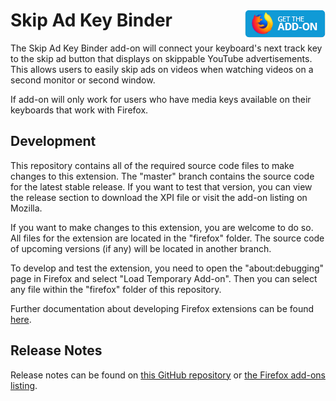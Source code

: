 # Skip Ad Key Binder [<img align="right" src=".github/fxaddon.png">](https://addons.mozilla.org/firefox/addon/skip-ad-key-binder/)
The Skip Ad Key Binder add-on will connect your keyboard's next track key to the skip ad button that displays on skippable YouTube advertisements. This allows users to easily skip ads on videos when watching videos on a second monitor or second window.

If add-on will only work for users who have media keys available on their keyboards that work with Firefox.

## Development
This repository contains all of the required source code files to make changes to this extension. The "master" branch contains the source code for the latest stable release. If you want to test that version, you can view the release section to download the XPI file or visit the add-on listing on Mozilla.

If you want to make changes to this extension, you are welcome to do so. All files for the extension are located in the "firefox" folder. The source code of upcoming versions (if any) will be located in another branch.

To develop and test the extension, you need to open the "about:debugging" page in Firefox and select "Load Temporary Add-on". Then you can select any file within the "firefox" folder of this repository.

Further documentation about developing Firefox extensions can be found [here](https://developer.mozilla.org/docs/Mozilla/Add-ons/WebExtensions/Your_first_WebExtension).

## Release Notes
Release notes can be found on [this GitHub repository](https://github.com/WesleyBranton/Skip-Ad-Key-Binder/releases) or [the Firefox add-ons listing](https://addons.mozilla.org/firefox/addon/skip-ad-key-binder/versions/).
